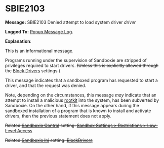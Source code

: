 # SBIE2103


**Message:** SBIE2103 Denied attempt to load system driver _driver_

**Logged To:** [Popup Message Log](PopupMessageLog.md).

**Explanation:**

This is an informational message.

Programs running under the supervision of Sandboxie are stripped of privileges required to start drivers. ~~(Unless this is explicitly allowed through the [Block Drivers](BlockDrivers.md) settings.)~~

This message indicates that a sandboxed program has requested to start a driver, and that the request was denied.

Note, depending on the circumstances, this message _may_ indicate that an attempt to install a malicious [rootkit](https://en.wikipedia.org/wiki/Rootkit) into the system, has been subverted by Sandboxie. On the other hand, if this message appears during the sandboxed installation of a program that is known to install and activate drivers, then the previous statement does not apply.

~~Related [Sandboxie Control](SandboxieControl.md) setting: [Sandbox Settings > Restrictions > Low-Level Access](RestrictionsSettings.md#low-level-access--removed)~~

~~Related [Sandboxie Ini](SandboxieIni.md) setting: [BlockDrivers](BlockDrivers.md)~~
